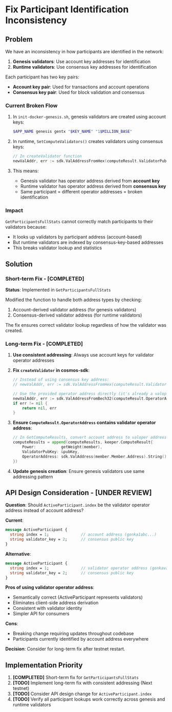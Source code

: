 # Fix Participant Identification Inconsistency

## Problem

We have an inconsistency in how participants are identified in the network:

1. **Genesis validators**: Use account key addresses for identification
2. **Runtime validators**: Use consensus key addresses for identification

Each participant has two key pairs:
- **Account key pair**: Used for transactions and account operations
- **Consensus key pair**: Used for block validation and consensus

### Current Broken Flow

1. In `init-docker-genesis.sh`, genesis validators are created using account keys:
   ```bash
   $APP_NAME genesis gentx "$KEY_NAME" "1$MILLION_BASE"
   ```

2. In runtime, `SetComputeValidators()` creates validators using consensus keys:
   ```go
   // In createValidator function
   newValAddr, err := sdk.ValAddressFromHex(computeResult.ValidatorPubKey.Address().String())
   ```

3. This means:
   - Genesis validator has operator address derived from **account key**
   - Runtime validator has operator address derived from **consensus key**
   - Same participant = different operator addresses = broken identification

### Impact

`GetParticipantsFullStats` cannot correctly match participants to their validators because:
- It looks up validators by participant address (account-based)
- But runtime validators are indexed by consensus-key-based addresses
- This breaks validator lookup and statistics

## Solution

### Short-term Fix - [COMPLETED]

**Status**: Implemented in `GetParticipantsFullStats`

Modified the function to handle both address types by checking:
1. Account-derived validator address (for genesis validators)
2. Consensus-derived validator address (for runtime validators)

The fix ensures correct validator lookup regardless of how the validator was created.

### Long-term Fix - [COMPLETED]

1. **Use consistent addressing**: Always use account keys for validator operator addresses

2. **Fix `createValidator` in cosmos-sdk**:
   ```go
   // Instead of using consensus key address:
   // newValAddr, err := sdk.ValAddressFromHex(computeResult.ValidatorPubKey.Address().String())
   
   // Use the provided operator address directly (it's already a valoper address):
   newValAddr, err := sdk.ValAddressFromBech32(computeResult.OperatorAddress)
   if err != nil {
       return nil, err
   }
   ```

3. **Ensure `ComputeResult.OperatorAddress` contains validator operator address**:
   ```go
   // In GetComputeResults, convert account address to valoper address
   computeResults = append(computeResults, keeper.ComputeResult{
       Power:           getWeight(member),
       ValidatorPubKey: &pubKey,
       OperatorAddress: sdk.ValAddress(member.Member.Address).String(), // Convert to valoper
   })
   ```

4. **Update genesis creation**: Ensure genesis validators use same addressing pattern

## API Design Consideration - [UNDER REVIEW]

**Question**: Should `ActiveParticipant.index` be the validator operator address instead of account address?

**Current**:
```proto
message ActiveParticipant {
  string index = 1;              // account address (gonka1abc...)
  string validator_key = 2;      // consensus public key
}
```

**Alternative**:
```proto
message ActiveParticipant {
  string index = 1;              // validator operator address (gonkavaloper1abc...)
  string validator_key = 2;      // consensus public key
}
```

**Pros of using validator operator address**:
- Semantically correct (ActiveParticipant represents validators)
- Eliminates client-side address derivation
- Consistent with validator identity
- Simpler API for consumers

**Cons**:
- Breaking change requiring updates throughout codebase
- Participants currently identified by account address everywhere

**Decision**: Consider for long-term fix after testnet restart.

## Implementation Priority

1. **[COMPLETED]** Short-term fix for `GetParticipantsFullStats`
2. **[TODO]** Implement long-term fix with consistent addressing (Next testnet)
3. **[TODO]** Consider API design change for `ActiveParticipant.index`
4. **[TODO]** Verify all participant lookups work correctly across genesis and runtime validators

